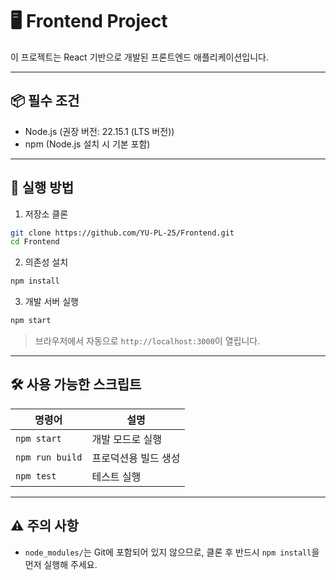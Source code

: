 # 🖥️ Frontend Project

이 프로젝트는 React 기반으로 개발된 프론트엔드 애플리케이션입니다.  

---

## 📦 필수 조건

- Node.js (권장 버전: 22.15.1 (LTS 버전))
- npm (Node.js 설치 시 기본 포함)

---

## 🚀 실행 방법

1. 저장소 클론

```bash
git clone https://github.com/YU-PL-25/Frontend.git
cd Frontend
```

2. 의존성 설치

```bash
npm install
```

3. 개발 서버 실행

```bash
npm start
```

> 브라우저에서 자동으로 `http://localhost:3000`이 열립니다.

---

## 🛠️ 사용 가능한 스크립트

| 명령어 | 설명 |
|--------|------|
| `npm start` | 개발 모드로 실행 |
| `npm run build` | 프로덕션용 빌드 생성 |
| `npm test` | 테스트 실행 |

---

## ⚠️ 주의 사항

- `node_modules/`는 Git에 포함되어 있지 않으므로, 클론 후 반드시 `npm install`을 먼저 실행해 주세요.
